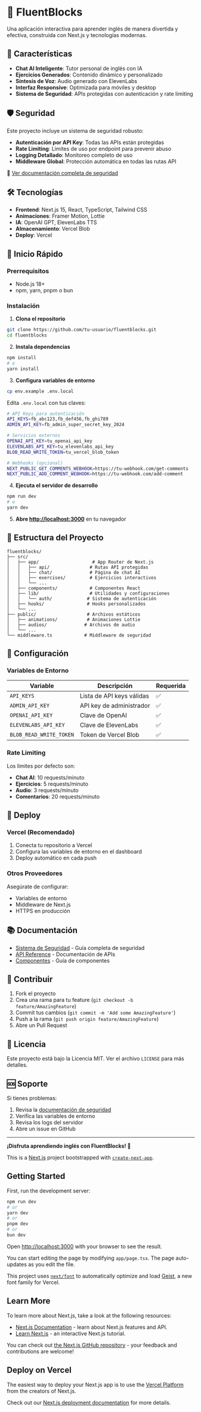 # 🧩 FluentBlocks

Una aplicación interactiva para aprender inglés de manera divertida y efectiva, construida con Next.js y tecnologías modernas.

## 🚀 Características

- **Chat AI Inteligente**: Tutor personal de inglés con IA
- **Ejercicios Generados**: Contenido dinámico y personalizado
- **Síntesis de Voz**: Audio generado con ElevenLabs
- **Interfaz Responsive**: Optimizada para móviles y desktop
- **Sistema de Seguridad**: APIs protegidas con autenticación y rate limiting

## 🛡️ Seguridad

Este proyecto incluye un sistema de seguridad robusto:

- **Autenticación por API Key**: Todas las APIs están protegidas
- **Rate Limiting**: Límites de uso por endpoint para prevenir abuso
- **Logging Detallado**: Monitoreo completo de uso
- **Middleware Global**: Protección automática en todas las rutas API

📖 [Ver documentación completa de seguridad](SECURITY.md)

## 🛠️ Tecnologías

- **Frontend**: Next.js 15, React, TypeScript, Tailwind CSS
- **Animaciones**: Framer Motion, Lottie
- **IA**: OpenAI GPT, ElevenLabs TTS
- **Almacenamiento**: Vercel Blob
- **Deploy**: Vercel

## 🚀 Inicio Rápido

### Prerrequisitos

- Node.js 18+
- npm, yarn, pnpm o bun

### Instalación

1. **Clona el repositorio**

```bash
git clone https://github.com/tu-usuario/fluentblocks.git
cd fluentblocks
```

2. **Instala dependencias**

```bash
npm install
# o
yarn install
```

3. **Configura variables de entorno**

```bash
cp env.example .env.local
```

Edita `.env.local` con tus claves:

```bash
# API Keys para autenticación
API_KEYS=fb_abc123,fb_def456,fb_ghi789
ADMIN_API_KEY=fb_admin_super_secret_key_2024

# Servicios externos
OPENAI_API_KEY=tu_openai_api_key
ELEVENLABS_API_KEY=tu_elevenlabs_api_key
BLOB_READ_WRITE_TOKEN=tu_vercel_blob_token

# Webhooks (opcional)
NEXT_PUBLIC_GET_COMMENTS_WEBHOOK=https://tu-webhook.com/get-comments
NEXT_PUBLIC_ADD_COMMENT_WEBHOOK=https://tu-webhook.com/add-comment
```

4. **Ejecuta el servidor de desarrollo**

```bash
npm run dev
# o
yarn dev
```

5. **Abre [http://localhost:3000](http://localhost:3000)** en tu navegador

## 📁 Estructura del Proyecto

```
fluentblocks/
├── src/
│   ├── app/                    # App Router de Next.js
│   │   ├── api/               # Rutas API protegidas
│   │   ├── chat/              # Página de chat AI
│   │   ├── exercises/         # Ejercicios interactivos
│   │   └── ...
│   ├── components/            # Componentes React
│   ├── lib/                   # Utilidades y configuraciones
│   │   └── auth/             # Sistema de autenticación
│   ├── hooks/                # Hooks personalizados
│   └── ...
├── public/                   # Archivos estáticos
│   ├── animations/           # Animaciones Lottie
│   ├── audios/              # Archivos de audio
│   └── ...
└── middleware.ts            # Middleware de seguridad
```

## 🔧 Configuración

### Variables de Entorno

| Variable                | Descripción               | Requerida |
| ----------------------- | ------------------------- | --------- |
| `API_KEYS`              | Lista de API keys válidas | ✅        |
| `ADMIN_API_KEY`         | API key de administrador  | ✅        |
| `OPENAI_API_KEY`        | Clave de OpenAI           | ✅        |
| `ELEVENLABS_API_KEY`    | Clave de ElevenLabs       | ✅        |
| `BLOB_READ_WRITE_TOKEN` | Token de Vercel Blob      | ✅        |

### Rate Limiting

Los límites por defecto son:

- **Chat AI**: 10 requests/minuto
- **Ejercicios**: 5 requests/minuto
- **Audio**: 3 requests/minuto
- **Comentarios**: 20 requests/minuto

## 🚀 Deploy

### Vercel (Recomendado)

1. Conecta tu repositorio a Vercel
2. Configura las variables de entorno en el dashboard
3. Deploy automático en cada push

### Otros Proveedores

Asegúrate de configurar:

- Variables de entorno
- Middleware de Next.js
- HTTPS en producción

## 📚 Documentación

- [Sistema de Seguridad](SECURITY.md) - Guía completa de seguridad
- [API Reference](docs/api.md) - Documentación de APIs
- [Componentes](docs/components.md) - Guía de componentes

## 🤝 Contribuir

1. Fork el proyecto
2. Crea una rama para tu feature (`git checkout -b feature/AmazingFeature`)
3. Commit tus cambios (`git commit -m 'Add some AmazingFeature'`)
4. Push a la rama (`git push origin feature/AmazingFeature`)
5. Abre un Pull Request

## 📄 Licencia

Este proyecto está bajo la Licencia MIT. Ver el archivo `LICENSE` para más detalles.

## 🆘 Soporte

Si tienes problemas:

1. Revisa la [documentación de seguridad](SECURITY.md)
2. Verifica las variables de entorno
3. Revisa los logs del servidor
4. Abre un issue en GitHub

---

**¡Disfruta aprendiendo inglés con FluentBlocks! 🎉**

This is a [Next.js](https://nextjs.org) project bootstrapped with [`create-next-app`](https://nextjs.org/docs/app/api-reference/cli/create-next-app).

## Getting Started

First, run the development server:

```bash
npm run dev
# or
yarn dev
# or
pnpm dev
# or
bun dev
```

Open [http://localhost:3000](http://localhost:3000) with your browser to see the result.

You can start editing the page by modifying `app/page.tsx`. The page auto-updates as you edit the file.

This project uses [`next/font`](https://nextjs.org/docs/app/building-your-application/optimizing/fonts) to automatically optimize and load [Geist](https://vercel.com/font), a new font family for Vercel.

## Learn More

To learn more about Next.js, take a look at the following resources:

- [Next.js Documentation](https://nextjs.org/docs) - learn about Next.js features and API.
- [Learn Next.js](https://nextjs.org/learn) - an interactive Next.js tutorial.

You can check out [the Next.js GitHub repository](https://github.com/vercel/next.js) - your feedback and contributions are welcome!

## Deploy on Vercel

The easiest way to deploy your Next.js app is to use the [Vercel Platform](https://vercel.com/new?utm_medium=default-template&filter=next.js&utm_source=create-next-app&utm_campaign=create-next-app-readme) from the creators of Next.js.

Check out our [Next.js deployment documentation](https://nextjs.org/docs/app/building-your-application/deploying) for more details.
